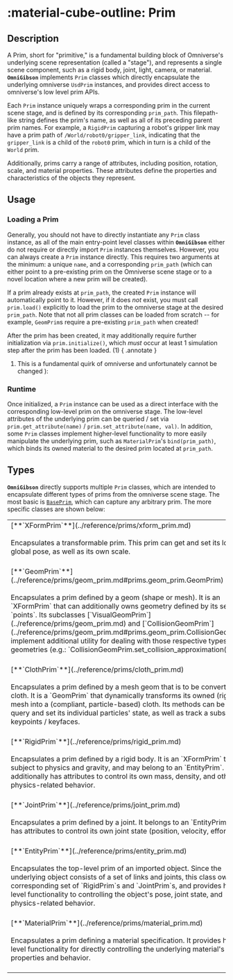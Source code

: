 # :material-cube-outline: **Prim**

## Description

A Prim, short for "primitive," is a fundamental building block of Omniverse's underlying scene representation (called a "stage"), and represents a single scene component, such as a rigid body, joint, light, camera, or material. **`OmniGibson`** implements `Prim` classes which directly encapsulate the underlying omniverse `UsdPrim` instances, and provides direct access to omniverse's low level prim APIs.

Each `Prim` instance uniquely wraps a corresponding prim in the current scene stage, and is defined by its corresponding `prim_path`. This filepath-like string defines the prim's name, as well as all of its preceding parent prim names. For example, a `RigidPrim` capturing a robot's gripper link may have a prim path of `/World/robot0/gripper_link`, indicating that the `gripper_link` is a child of the `robot0` prim, which in turn is a child of the `World` prim. 

Additionally, prims carry a range of attributes, including position, rotation, scale, and material properties. These attributes define the properties and characteristics of the objects they represent.

## Usage

### Loading a Prim
Generally, you should not have to directly instantiate any `Prim` class instance, as all of the main entry-point level classes within **`OmniGibson`** either do not require or directly import `Prim` instances themselves. However, you can always create a `Prim` instance directly. This requires two arguments at the minimum: a unique `name`, and a corresponding `prim_path` (which can either point to a pre-existing prim on the Omniverse scene stage or to a novel location where a new prim will be created).

If a prim already exists at `prim_path`, the created `Prim` instance will automatically point to it. However, if it does _not_ exist, you must call `prim.load()` explicitly to load the prim to the omniverse stage at the desired `prim_path`. Note that not all prim classes can be loaded from scratch -- for example, `GeomPrim`s require a pre-existing `prim_path` when created!

After the prim has been created, it may additionally require further initialization via `prim.initialize()`, which _must_ occur at least 1 simulation step after the prim has been loaded. (1)
{ .annotate }

1. This is a fundamental quirk of omniverse and unfortunately cannot be changed ):

### Runtime
Once initialized, a `Prim` instance can be used as a direct interface with the corresponding low-level prim on the omniverse stage. The low-level attributes of the underlying prim can be queried / set via `prim.get_attribute(name)` / `prim.set_attribute(name, val)`. In addition, some `Prim` classes implement higher-level functionality to more easily manipulate the underlying prim, such as `MaterialPrim`'s `bind(prim_path)`, which binds its owned material to the desired prim located at `prim_path`.

## Types
**`OmniGibson`** directly supports multiple `Prim` classes, which are intended to encapsulate different types of prims from the omniverse scene stage. The most basic is [`BasePrim`](../reference/prims/prim_base.md), which can capture any arbitrary prim. The more specific classes are shown below:

<table markdown="span">
    <tr>
        <td valign="top">
            [**`XFormPrim`**](../reference/prims/xform_prim.md)<br><br>
            Encapsulates a transformable prim. This prim can get and set its local or global pose, as well as its own scale.<br><br>
        </td>
    </tr>
    <tr>
        <td valign="top">
            [**`GeomPrim`**](../reference/prims/geom_prim.md#prims.geom_prim.GeomPrim)<br><br>
            Encapsulates a prim defined by a geom (shape or mesh). It is an `XFormPrim` that can additionally owns geometry defined by its set of `points`. Its subclasses [`VisualGeomPrim`](../reference/prims/geom_prim.md) and [`CollisionGeomPrim`](../reference/prims/geom_prim.md#prims.geom_prim.CollisionGeomPrim) implement additional utility for dealing with those respective types of geometries (e.g.: `CollisionGeomPrim.set_collision_approximation(...)`).<br><br>
        </td>
    </tr>
    <tr>
        <td valign="top">
            [**`ClothPrim`**](../reference/prims/cloth_prim.md)<br><br>
            Encapsulates a prim defined by a mesh geom that is to be converted into cloth. It is a `GeomPrim` that dynamically transforms its owned (rigid) mesh into a (compliant, particle-based) cloth. Its methods can be used to query and set its individual particles' state, as well as track a subset of keypoints / keyfaces.<br><br>
        </td>
    </tr>
    <tr>
        <td valign="top">
            [**`RigidPrim`**](../reference/prims/rigid_prim.md)<br><br>
            Encapsulates a prim defined by a rigid body. It is an `XFormPrim` that is subject to physics and gravity, and may belong to an `EntityPrim`. It additionally has attributes to control its own mass, density, and other physics-related behavior.<br><br>
        </td>
    </tr>
    <tr>
        <td valign="top">
            [**`JointPrim`**](../reference/prims/joint_prim.md)<br><br>
            Encapsulates a prim defined by a joint. It belongs to an `EntityPrim` and has attributes to control its own joint state (position, velocity, effort).<br><br>
        </td>
    </tr>
    <tr>
        <td valign="top">
            [**`EntityPrim`**](../reference/prims/entity_prim.md)<br><br>
            Encapsulates the top-level prim of an imported object. Since the underlying object consists of a set of links and joints, this class owns its corresponding set of `RigidPrim`s and `JointPrim`s, and provides high-level functionality to controlling the object's pose, joint state, and physics-related behavior.<br><br>
        </td>
    </tr>
    <tr>
        <td valign="top">
            [**`MaterialPrim`**](../reference/prims/material_prim.md)<br><br>
            Encapsulates a prim defining a material specification. It provides high-level functionality for directly controlling the underlying material's properties and behavior.<br><br>
        </td>
    </tr>
</table>


